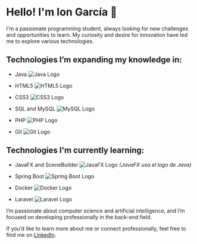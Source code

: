 # Hello! I'm Ion García 👋

I'm a passionate programming student, always looking for new challenges and opportunities to learn. My curiosity and desire for innovation have led me to explore various technologies.

## Technologies I’m expanding my knowledge in:

- Java  ![Java Logo](https://cdn.jsdelivr.net/gh/devicons/devicon/icons/java/java-original.svg?size=5)

- HTML5  ![HTML5 Logo](https://cdn.jsdelivr.net/gh/devicons/devicon/icons/html5/html5-original.svg?size=5)

- CSS3  ![CSS3 Logo](https://cdn.jsdelivr.net/gh/devicons/devicon/icons/css3/css3-original.svg?size=5)

- SQL and MySQL  ![MySQL Logo](https://cdn.jsdelivr.net/gh/devicons/devicon/icons/mysql/mysql-original.svg?size=5)

- PHP  ![PHP Logo](https://cdn.jsdelivr.net/gh/devicons/devicon/icons/php/php-original.svg?size=5)

- Git  ![Git Logo](https://cdn.jsdelivr.net/gh/devicons/devicon/icons/git/git-original.svg?size=5)

## Technologies I'm currently learning:

- JavaFX and SceneBuilder  ![JavaFX Logo](https://cdn.jsdelivr.net/gh/devicons/devicon/icons/java/java-original.svg?size=5) *(JavaFX usa el logo de Java)*

- Spring Boot  ![Spring Boot Logo](https://cdn.jsdelivr.net/gh/devicons/devicon/icons/spring/spring-original.svg?size=5)

- Docker  ![Docker Logo](https://cdn.jsdelivr.net/gh/devicons/devicon/icons/docker/docker-original.svg?size=5)

- Laravel  ![Laravel Logo](https://cdn.jsdelivr.net/gh/devicons/devicon/icons/laravel/laravel-plain.svg?size=5)

I’m passionate about computer science and artificial intelligence, and I’m focused on developing professionally in the back-end field.

If you’d like to learn more about me or connect professionally, feel free to find me on [LinkedIn](https://www.linkedin.com/in/ion-garc%C3%ADa-rodr%C3%ADguez-b278502b4/).
